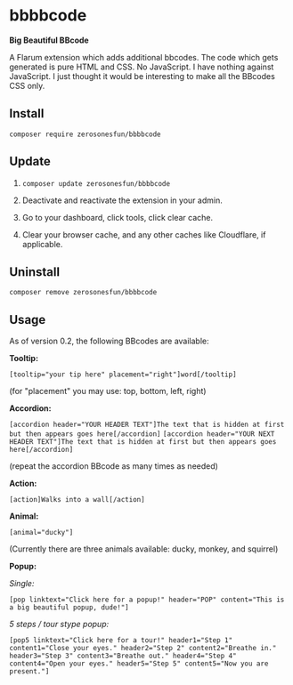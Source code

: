 # bbbbcode
**Big Beautiful BBcode**

A Flarum extension which adds additional bbcodes. The code which gets generated is pure HTML and CSS. No JavaScript. I have nothing against JavaScript. I just thought it would be interesting to make all the BBcodes CSS only.

## Install

`composer require zerosonesfun/bbbbcode`

## Update

1) `composer update zerosonesfun/bbbbcode`

2) Deactivate and reactivate the extension in your admin.

3) Go to your dashboard, click tools, click clear cache.

4) Clear your browser cache, and any other caches like Cloudflare, if applicable.

## Uninstall

`composer remove zerosonesfun/bbbbcode`

## Usage

As of version 0.2, the following BBcodes are available:

**Tooltip:** 

`[tooltip="your tip here" placement="right"]word[/tooltip]`

(for "placement" you may use: top, bottom, left, right)

**Accordion:**

`[accordion header="YOUR HEADER TEXT"]The text that is hidden at first but then appears goes here[/accordion]`
`[accordion header="YOUR NEXT HEADER TEXT"]The text that is hidden at first but then appears goes here[/accordion]`

(repeat the accordion BBcode as many times as needed)

**Action:** 

`[action]Walks into a wall[/action]`

**Animal:** 

`[animal="ducky"]`

(Currently there are three animals available: ducky, monkey, and squirrel)

**Popup:** 

*Single:*

`[pop linktext="Click here for a popup!" header="POP" content="This is a big beautiful popup, dude!"]`

*5 steps / tour stype popup:*

`[pop5 linktext="Click here for a tour!" header1="Step 1" content1="Close your eyes." header2="Step 2" content2="Breathe in." header3="Step 3" content3="Breathe out." header4="Step 4" content4="Open your eyes." header5="Step 5" content5="Now you are present."]`
